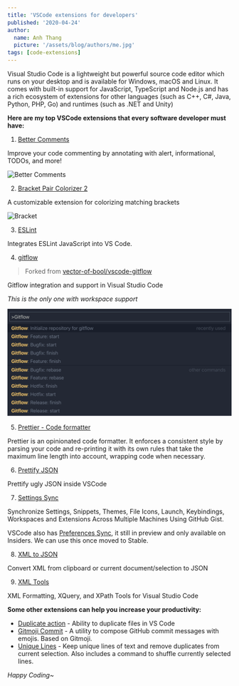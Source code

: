 ```yaml
---
title: 'VSCode extensions for developers'
published: '2020-04-24'
author:
  name: Anh Thang
  picture: '/assets/blog/authors/me.jpg'
tags: [code-extensions]
---
```


Visual Studio Code is a lightweight but powerful source code editor which runs on your desktop and is available for Windows, macOS and Linux. It comes with built-in support for JavaScript, TypeScript and Node.js and has a rich ecosystem of extensions for other languages (such as C++, C#, Java, Python, PHP, Go) and runtimes (such as .NET and Unity)
<!-- more -->

**Here are my top VSCode extensions that every software developer must have:**

1. [Better Comments](https://marketplace.visualstudio.com/items?itemName=aaron-bond.better-comments)

Improve your code commenting by annotating with alert, informational, TODOs, and more!

![Better Comments](https://github.com/aaron-bond/better-comments/raw/master/images/better-comments.PNG)

2. [Bracket Pair Colorizer 2](https://marketplace.visualstudio.com/items?itemName=CoenraadS.bracket-pair-colorizer-2)

A customizable extension for colorizing matching brackets

![Bracket](https://github.com/CoenraadS/Bracket-Pair-Colorizer-2/raw/develop/images/example.png)

3. [ESLint](https://marketplace.visualstudio.com/items?itemName=dbaeumer.vscode-eslint)

Integrates ESLint JavaScript into VS Code.

4. [gitflow](https://marketplace.visualstudio.com/items?itemName=buianhthang.gitflow)

> Forked from [vector-of-bool/vscode-gitflow](https://github.com/vector-of-bool/vscode-gitflow)

Gitflow integration and support in Visual Studio Code

_This is the only one with workspace support_

![gitflow](https://github.com/anhthang/vscode-gitflow/raw/develop/res/gitflow.png)

5. [Prettier - Code formatter](https://marketplace.visualstudio.com/items?itemName=esbenp.prettier-vscode)

Prettier is an opinionated code formatter. It enforces a consistent style by parsing your code and re-printing it with its own rules that take the maximum line length into account, wrapping code when necessary.

6. [Prettify JSON](https://marketplace.visualstudio.com/items?itemName=mohsen1.prettify-json)

Prettify ugly JSON inside VSCode

7. [Settings Sync](https://marketplace.visualstudio.com/items?itemName=Shan.code-settings-sync)

Synchronize Settings, Snippets, Themes, File Icons, Launch, Keybindings, Workspaces and Extensions Across Multiple Machines Using GitHub Gist.

<!-- ![Settings Sync](https://shanalikhan.github.io/img/login-with-github.png) -->

VSCode also has [Preferences Sync](https://code.visualstudio.com/docs/editor/settings-sync), it still in preview and only available on Insiders. We can use this once moved to Stable.

8. [XML to JSON](https://marketplace.visualstudio.com/items?itemName=buianhthang.xml2json)

Convert XML from clipboard or current document/selection to JSON

9. [XML Tools](https://marketplace.visualstudio.com/items?itemName=DotJoshJohnson.xml)

XML Formatting, XQuery, and XPath Tools for Visual Studio Code

**Some other extensions can help you increase your productivity:**

-   [Duplicate action](https://marketplace.visualstudio.com/items?itemName=mrmlnc.vscode-duplicate) - Ability to duplicate files in VS Code
-   [Gitmoji Commit](https://marketplace.visualstudio.com/items?itemName=benjaminadk.emojis4git) - A utility to compose GitHub commit messages with emojis. Based on Gitmoji.
-   [Unique Lines](https://marketplace.visualstudio.com/items?itemName=bibhasdn.unique-lines) - Keep unique lines of text and remove duplicates from current selection. Also includes a command to shuffle currently selected lines.

_Happy Coding~_
